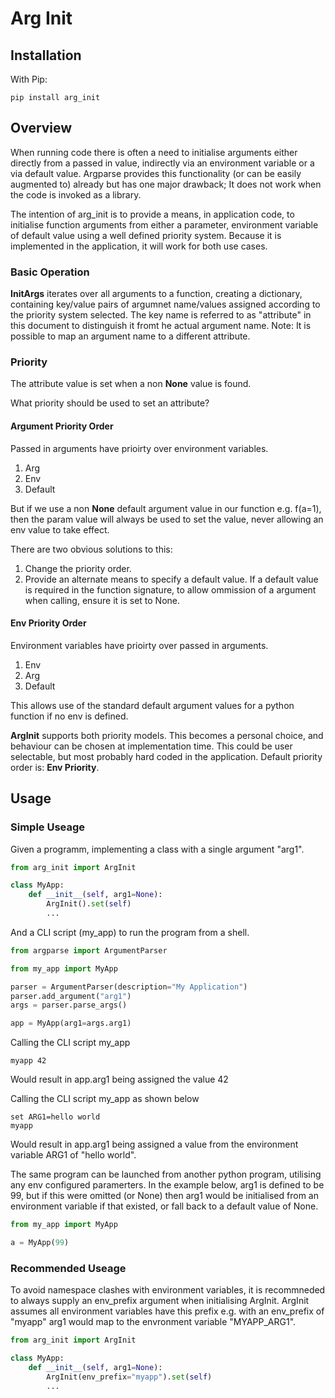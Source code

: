 # Arg Init

## Installation

With Pip:

```text
pip install arg_init
```

## Overview

When running code there is often a need to initialise arguments either directly from a passed in value, indirectly via an environment variable or a via default value. Argparse provides this functionality (or can be easily augmented to) already but has one major drawback; It does not work when the code is invoked as a library.

The intention of arg_init is to provide a means, in application code, to initialise function arguments from either a parameter, environment variable of default value using a well defined priority system. Because it is implemented in the  application, it will work for both use cases.

### Basic Operation

**InitArgs** iterates over all arguments to a function, creating a dictionary, containing key/value pairs of argumnet name/values assigned according to the priority system selected. The key name is referred to as "attribute" in this document to distinguish it fromt he actual argument name. Note: It is possible to map an argument name to a different attribute.

### Priority

The attribute value is set when a non **None** value is found.

What priority should be used to set an attribute?

#### Argument Priority Order

Passed in arguments have prioirty over environment variables.

1. Arg
2. Env
3. Default

But if we use a non **None** default argument value in our function e.g. f(a=1), then the param value will always be used to set the value, never allowing an env value to take effect.

There are two obvious solutions to this:

1. Change the priority order.
2. Provide an alternate means to specify a default value. If a default value is required in the function signature, to allow ommission of a argument when calling, ensure it is set to None.

#### Env Priority Order

Environment variables have prioirty over passed in arguments.

1. Env
2. Arg
3. Default

This allows use of the standard default argument values for a python function if no env is defined.

**ArgInit** supports both priority models.
This becomes a personal choice, and behaviour can be chosen at implementation time. This could be user selectable, but most probably hard coded in the application. Default priority order is: **Env Priority**.

## Usage

### Simple Useage

Given a programm, implementing a class with a single argument "arg1".

```python
from arg_init import ArgInit

class MyApp:
    def __init__(self, arg1=None):
        ArgInit().set(self)
        ...

```

And a CLI script (my_app) to run the program from a shell.

```python
from argparse import ArgumentParser

from my_app import MyApp

parser = ArgumentParser(description="My Application")
parser.add_argument("arg1")
args = parser.parse_args()

app = MyApp(arg1=args.arg1)

```

Calling the CLI script my_app

```script
myapp 42
```

Would result in app.arg1 being assigned the value 42

Calling the CLI script my_app as shown below

```script
set ARG1=hello world
myapp
```

Would result in app.arg1 being assigned a value from the environment variable ARG1 of "hello world".

The same program can be launched from another python program, utilising any env configured paramerters. In the example below, arg1 is defined to be 99, but if this were omitted (or None) then arg1 would be initialised from an environment variable if that existed, or fall back to a default value of None.

```python
from my_app import MyApp

a = MyApp(99)

```

### Recommended Useage

To avoid namespace clashes with environment variables, it is recommneded to always supply an env_prefix argument when initialising ArgInit. ArgInit assumes all environment variables have this prefix e.g. with an env_prefix of "myapp" arg1 would map to the envronment variable "MYAPP_ARG1".

```python
from arg_init import ArgInit

class MyApp:
    def __init__(self, arg1=None):
        ArgInit(env_prefix="myapp").set(self)
        ...

```
